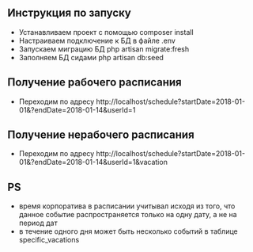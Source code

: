 ## Инструкция по запуску

- Устанавливаем проект с помощью composer install
- Настраиваем подключение к БД в файле .env
- Запускаем миграцию БД php artisan migrate:fresh
- Заполняем БД сидами php artisan db:seed

## Получение рабочего расписания

- Переходим по адресу http://localhost/schedule?startDate=2018-01-01&?endDate=2018-01-14&userId=1

## Получение нерабочего расписания

- Переходим по адресу http://localhost/schedule?startDate=2018-01-01&?endDate=2018-01-14&userId=1&vacation

## PS

- время корпоратива в расписании учитывал исходя из того, что данное событие распространяется только на одну дату, а не на период дат
- в течение одного дня может быть несколько событий в таблице specific_vacations
